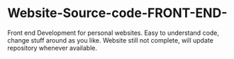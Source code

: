 # Website-Source-code-FRONT-END-

Front end Development for personal websites. Easy to understand code, change stuff around as you like. Website still not complete, will update repository whenever available.
